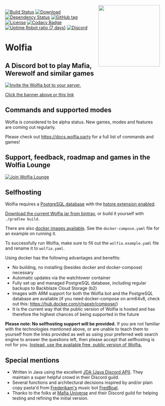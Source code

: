 <img align="right" src="https://i.imgur.com/7Ie8tB3.png" height="200" width="200">

[![Build Status](https://img.shields.io/travis/napstr/wolfia/master.svg?style=flat-square)](https://travis-ci.org/napstr/wolfia)
[![Download](https://api.bintray.com/packages/napster/wolfia/beta/images/download.svg) ](https://bintray.com/napster/wolfia/beta/_latestVersion)
[![Dependency Status](https://img.shields.io/versioneye/d/ruby/rails.svg?style=flat-square)](https://www.versioneye.com/user/projects/592b1be8c0295d002dd17a34)
[![GitHub tag](https://img.shields.io/github/tag/napstr/wolfia.svg?style=flat-square)]()
[![License](https://img.shields.io/github/license/napstr/wolfia.svg?style=flat-square)]()
[![Codacy Badge](https://api.codacy.com/project/badge/Grade/b6bd0bab45034ee9b154d9fa02a0ca68?style=flat-square)](https://www.codacy.com/app/napstr/wolfia?utm_source=github.com&amp;utm_medium=referral&amp;utm_content=napstr/wolfia&amp;utm_campaign=Badge_Grade)
[![Uptime Robot ratio (7 days)](https://img.shields.io/uptimerobot/ratio/7/m778927695-04e353308ad0d207bd0489b8.svg?style=flat-square)]()
[![Discord](https://img.shields.io/discord/315944983754571796.svg?style=flat-square)](https://discord.gg/nvcfX3q)

# Wolfia

## A Discord bot to play Mafia, Werewolf and similar games

[![Invite the Wolfia bot to your server.](http://i.imgur.com/qEWSU6D.png)](https://discordapp.com/oauth2/authorize?&client_id=306583221565521921&scope=bot)

[Click the banner above or this link](https://discordapp.com/oauth2/authorize?&client_id=306583221565521921&scope=bot)

## Commands and supported modes

Wolfia is considered to be alpha status. New games, modes and features are coming out regularly.

Please check out https://docs.wolfia.party for a full list of commands and games!


## Support, feedback, roadmap and games in the Wolfia Lounge

[![Join Wolfia Lounge](https://discordapp.com/api/guilds/315944983754571796/embed.png?style=banner2)](https://discord.gg/nvcfX3q)


## Selfhosting

Wolfia requires a [PostgreSQL database](https://www.postgresql.org/) with the [hstore extension enabled](http://postgresguide.com/cool/hstore.html).

[Download the current Wolfia jar from bintray](https://bintray.com/napster/wolfia/beta/_latestVersion), or build it yourself with `./gradlew build`.

There are also [docker images available](https://hub.docker.com/r/napstr/wolfia/). See the `docker-compose.yaml` file for an example on running it.

To successfully run Wolfia, make sure to fill out the `wolfia.example.yaml` file and rename it to `wolfia.yaml`.

Using docker has the following advantages and benefits:
- No building, no installing (besides docker and docker-compose) necessary
- Automatic updates via the watchtower container
- Fully set up and managed PostgreSQL database, including regular backups to Backblaze Cloud Storage (b2)
- Images with ARM support for both the Wolfia bot and the PostgreSQL database are available (if you need docker-compose on arm64v8, check out this: https://hub.docker.com/r/napstr/compose/)
- It is the current way that the public version of Wolfia is hosted and has therefore the highest chances of being supported in the future

**Please note: No selfhosting support will be provided.** If you are not familiar with the technologies mentioned above,
or are unable to teach them to yourself from the links provided as well as using your preferred web search engine to answer
the questions left, then please accept that selfhosting is not for you. [Instead, use the available free, public version of Wolfia.](https://wolfia.party/)


## Special mentions
- Written in Java using the excellent [JDA (Java Discord API)](https://github.com/DV8FromTheWorld/JDA). They maintain a super helpful crowd in their Discord guild.
- Several functions and architectural decisions inspired by and/or plain copy pasta'd from [Frederikam's](https://github.com/Frederikam) music bot [FredBoat](https://github.com/Frederikam/FredBoat).
- Thanks to the folks at [Mafia Universe](http://www.mafiauniverse.com) and their Discord guild for helping testing and refining the initial version.
